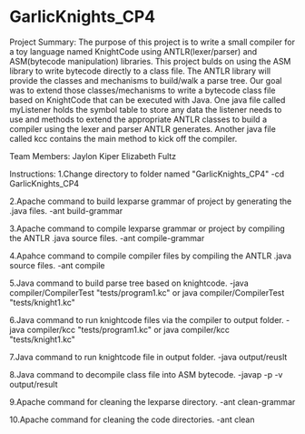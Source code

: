# GarlicKnights_CP4

Project Summary:
The purpose of this project is to write a small compiler for a toy language named KnightCode using ANTLR(lexer/parser) and ASM(bytecode manipulation) libraries. This project bulds on using the ASM library to write bytecode directly to a class file. The ANTLR library will provide the classes and mechanisms to build/walk a parse tree. Our goal was to extend those classes/mechanisms to write a bytecode class file based on KnightCode that can be executed with Java. One java file called myListener holds the symbol table to store any data the listener needs to use and methods to extend the appropriate ANTLR classes to build a compiler using the lexer and parser ANTLR generates. Another java file called kcc contains the main method to kick off the compiler.

Team Members:
Jaylon Kiper
Elizabeth Fultz

Instructions:
1.Change directory to folder named "GarlicKnights_CP4"
-cd GarlicKnights_CP4

2.Apache command to build lexparse grammar of project by generating the .java files.
-ant build-grammar

3.Apache command to compile lexparse grammar or project by compiling the ANTLR .java source files.
-ant compile-grammar

4.Apahce command to compile compiler files by compiling the ANTLR .java source files.
-ant compile

5.Java command to build parse tree based on knightcode.
-java compiler/CompilerTest "tests/program1.kc" or java compiler/CompilerTest "tests/knight1.kc"

6.Java command to run knightcode files via the compiler to output folder.
-java compiler/kcc "tests/program1.kc" or java compiler/kcc "tests/knight1.kc"

7.Java command to run knightcode file in output folder.
-java output/reuslt

8.Java command to decompile class file into ASM bytecode.
-javap -p -v output/result

9.Apache command for cleaning the lexparse directory.
-ant clean-grammar

10.Apache command for cleaning the code directories.
-ant clean
